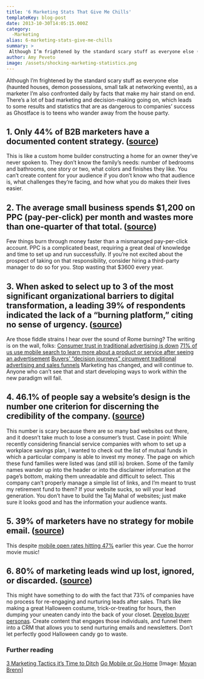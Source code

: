 ```yaml
---
title: '6 Marketing Stats That Give Me Chills'
templateKey: blog-post
date: 2013-10-30T14:05:15.000Z
category: 
  -Marketing
alias: 6-marketing-stats-give-me-chills
summary: > 
 Although I’m frightened by the standard scary stuff as everyone else (haunted houses, demon possessions, small talk at networking events), as a marketer I’m also confronted daily by facts that make my hair stand on end.
author: Amy Peveto
image: /assets/shocking-marketing-statistics.png
---
```


Although I’m frightened by the standard scary stuff as everyone else (haunted houses, demon possessions, small talk at networking events), as a marketer I’m also confronted daily by facts that make my hair stand on end. There’s a lot of bad marketing and decision-making going on, which leads to some results and statistics that are as dangerous to companies’ success as Ghostface is to teens who wander away from the house party.

1\. Only 44% of B2B marketers have a documented content strategy. ([source](http://contentmarketinginstitute.com/2013/10/2014-b2b-content-marketing-research/))
---------------------------------------------------------------------------------------------------------------------------------------------------------------

This is like a custom home builder constructing a home for an owner they’ve never spoken to. They don’t know the family’s needs: number of bedrooms and bathrooms, one story or two, what colors and finishes they like. You can’t create content for your audience if you don’t know who that audience is, what challenges they’re facing, and how what you do makes their lives easier.

2\. The average small business spends $1,200 on PPC (pay-per-click) per month and wastes more than one-quarter of that total. ([source](http://www.wordstream.com/articles/free-advertising))
---------------------------------------------------------------------------------------------------------------------------------------------------------------------------------------------

Few things burn through money faster than a mismanaged pay-per-click account. PPC is a complicated beast, requiring a great deal of knowledge and time to set up and run successfully. If you’re not excited about the prospect of taking on that responsibility, consider hiring a third-party manager to do so for you. Stop wasting that $3600 every year.

3\. When asked to select up to 3 of the most significant organizational barriers to digital transformation, a leading 39% of respondents indicated the lack of a “burning platform,” citing no sense of urgency. ([source](http://www.marketingcharts.com/online/27-of-global-execs-digital-transformation-already-a-matter-of-survival-37281/))
------------------------------------------------------------------------------------------------------------------------------------------------------------------------------------------------------------------------------------------------------------------------------------------------------------------------------------------------

Are those fiddle strains I hear over the sound of Rome burning? The writing is on the wall, folks: [Consumer trust in traditional advertising is down](/insights/sell-less-help-more) [71% of us use mobile search to learn more about a product or service after seeing an advertisement](/insights/go-mobile-or-go-home) [Buyers’ “decision journeys” circumvent traditional advertising and sales funnels](https://www.youtube.com/watch?v=EfRrD3we0Hg) Marketing has changed, and will continue to. Anyone who can’t see that and start developing ways to work within the new paradigm will fail.

4\. 46.1% of people say a website’s design is the number one criterion for discerning the credibility of the company. ([source](http://www.billiondollargraphics.com/infographics.html))
----------------------------------------------------------------------------------------------------------------------------------------------------------------------------------------

This number is scary because there are so many bad websites out there, and it doesn’t take much to lose a consumer’s trust. Case in point: While recently considering financial service companies with whom to set up a workplace savings plan, I wanted to check out the list of mutual funds in which a particular company is able to invest my money. The page on which these fund families were listed was (and still is) broken. Some of the family names wander up into the header or into the disclaimer information at the page’s bottom, making them unreadable and difficult to select. This company can’t properly manage a simple list of links, and I’m meant to trust my retirement fund to them? If your website sucks, so will your lead generation. You don’t have to build the Taj Mahal of websites; just make sure it looks good and has the information your audience wants.

5\. 39% of marketers have no strategy for mobile email. ([source](http://econsultancy.com/us/reports/email-census))
-------------------------------------------------------------------------------------------------------------------

This despite [mobile open rates hitting 47%](https://litmus.com/blog/mobile-opens-hit-record-high-of-47) earlier this year. Cue the horror movie music!

6\. 80% of marketing leads wind up lost, ignored, or discarded. ([source](http://blog.marketo.com/2012/03/shocking-statistics-about-lost-marketing-leads.html))
---------------------------------------------------------------------------------------------------------------------------------------------------------------

This might have something to do with the fact that 73% of companies have no process for re-engaging and nurturing leads after sales. That’s like making a great Halloween costume, trick-or-treating for hours, then dumping your uneaten candy into the back of your closet. [Develop buyer personas](/insights/better-targeting-through-buyer-personas). Create content that engages those individuals, and funnel them into a CRM that allows you to send nurturing emails and newsletters. Don’t let perfectly good Halloween candy go to waste.

### Further reading

[3 Marketing Tactics it’s Time to Ditch](/insights/3-marketing-tactics-it-s-time-ditch) [Go Mobile or Go Home](/insights/go-mobile-or-go-home) \[Image: [Moyan Brenn](http://earthincolors.com/)\]